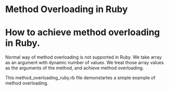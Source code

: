 # Method Overloading in Ruby
# How to achieve method overloading in Ruby.

Normal way of method overloading is not supported in Ruby. We take array as an argument with dynamic number of values. 
We treat those array values as the arguments of the method, and achieve method overloading. 

This method_overloading_ruby.rb file demonstartes a simple example of method overloading.
